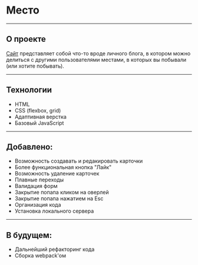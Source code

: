 # Место

------

## О проекте

[Сайт](https://arti-d.github.io/mesto/index.html) представляет собой что-то вроде личного блога, в котором можно делиться с другими пользователями местами, в которых вы побывали (или хотите побывать).

------

## Технологии

* HTML
* CSS (flexbox, grid)
* Адаптивная верстка
* Базовый JavaScript

------

## Добавлено:

* Возможность создавать и редакировать карточки
* Более функциональная кнопка "Лайк"
* Возможность удаление карточек
* Плавные переходы 
* Валидация форм
* Закрытие попапа кликом на оверлей
* Закрытие попапа нажатием на Esc
* Организация кода
* Установка локального сервера
------

## В будущем:

* Дальнейший рефакторинг кода 
* Сборка webpack'ом
